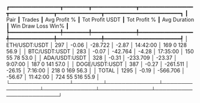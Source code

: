 ┏━━━━━━━━━━━━━━━━┳━━━━━━━━┳━━━━━━━━━━━━━━┳━━━━━━━━━━━━━━━━━┳━━━━━━━━━━━━━━┳━━━━━━━━━━━━━━┳━━━━━━━━━━━━━━━━━━━━━━━━┓
┃           Pair ┃ Trades ┃ Avg Profit % ┃ Tot Profit USDT ┃ Tot Profit % ┃ Avg Duration ┃  Win  Draw  Loss  Win% ┃
┡━━━━━━━━━━━━━━━━╇━━━━━━━━╇━━━━━━━━━━━━━━╇━━━━━━━━━━━━━━━━━╇━━━━━━━━━━━━━━╇━━━━━━━━━━━━━━╇━━━━━━━━━━━━━━━━━━━━━━━━┩
│  ETH/USDT:USDT │    297 │        -0.06 │         -28.722 │        -2.87 │     14:42:00 │  169     0   128  56.9 │
│  BTC/USDT:USDT │    283 │        -0.07 │         -42.764 │        -4.28 │     17:35:00 │  150    55    78  53.0 │
│  ADA/USDT:USDT │    328 │        -0.31 │        -233.709 │       -23.37 │      9:07:00 │  187     0   141  57.0 │
│ DOGE/USDT:USDT │    387 │        -0.27 │        -261.511 │       -26.15 │      7:16:00 │  218     0   169  56.3 │
│          TOTAL │   1295 │        -0.19 │        -566.706 │       -56.67 │     11:42:00 │  724    55   516  55.9 │
└────────────────┴────────┴──────────────┴─────────────────┴──────────────┴──────────────┴────────────────────────┘
